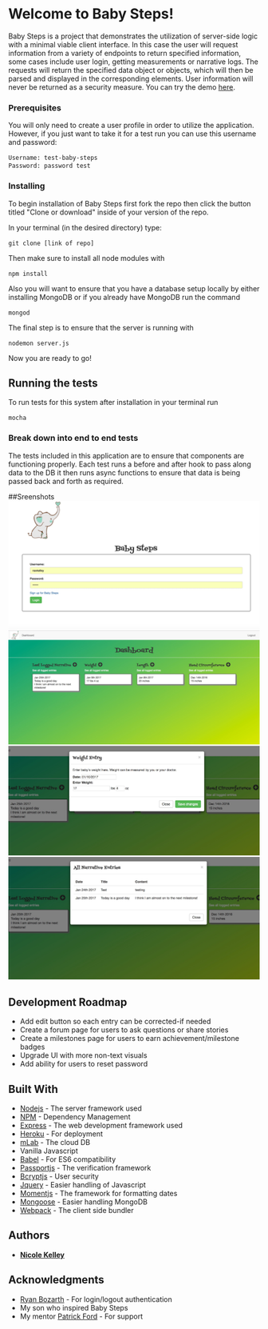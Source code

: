 # Welcome to Baby Steps! 

Baby Steps is a project that demonstrates the utilization of server-side logic with a minimal viable client interface. In this case the user will request information from a variety of endpoints to return specified information, some cases include user login, getting measurements or narrative logs. The requests will return the specified data object or objects, which will then be parsed and displayed in the corresponding elements. User information will never be returned as a security measure. You can try the demo [here](https://evening-hollows-59256.herokuapp.com/).

### Prerequisites

You will only need to create a user profile in order to utilize the application. However, if you just want to take it for a test run you can use this username and password: 

```
Username: test-baby-steps
Password: password test
```

### Installing

To begin installation of Baby Steps first fork the repo then click the button titled "Clone or download" inside of your version of the repo. 

In your terminal (in the desired directory) type: 
```
git clone [link of repo]
```
Then make sure to install all node modules with 
```
npm install
```
Also you will want to ensure that you have a database setup locally by either installing MongoDB or if you already have MongoDB run the command 
```
mongod
```
The final step is to ensure that the server is running with 
```
nodemon server.js
```
Now you are ready to go! 

## Running the tests

To run tests for this system after installation in your terminal run 
```
mocha
``` 

### Break down into end to end tests

The tests included in this application are to ensure that components are functioning properly. Each test runs a before and after hook to pass along data to the DB it then runs async functions to ensure that data is being passed back and forth as required.  

##Sreenshots
![screenshot](images/bslogin.jpg)
![screenshot](images/dashboard.jpg)
![screenshot](images/entryForm.jpg)
![screenshot](images/showAllModal.jpg)

## Development Roadmap

* Add edit button so each entry can be corrected-if needed
* Create a forum page for users to ask questions or share stories
* Create a milestones page for users to earn achievement/milestone badges
* Upgrade UI with more non-text visuals 
* Add ability for users to reset password

## Built With

* [Nodejs](https://nodejs.org/api/documentation.html) - The server framework used
* [NPM](https://docs.npmjs.com/) - Dependency Management
* [Express](https://expressjs.com/) - The web development framework used
* [Heroku](https://id.heroku.com/login) - For deployment 
* [mLab](http://docs.mlab.com/) - The cloud DB 
* Vanilla Javascript
* [Babel](https://babeljs.io/) - For ES6 compatibility 
* [Passportjs](http://passportjs.org/docs) - The verification framework
* [Bcryptjs](https://www.npmjs.com/package/bcryptjs) - User security
* [Jquery](http://api.jquery.com/) - Easier handling of Javascript
* [Momentjs](https://momentjs.com/docs/) - The framework for formatting dates
* [Mongoose](https://www.npmjs.com/package/mongoose) - Easier handling MongoDB
* [Webpack](http://webpack.github.io/docs/tutorials/getting-started/) - The client side bundler

## Authors

* **[Nicole Kelley](https://github.com/navkelley)** 

## Acknowledgments

* [Ryan Bozarth](https://github.com/ryanbozarth/login-app) - For login/logout authentication 
* My son who inspired Baby Steps 
* My mentor [Patrick Ford](https://github.com/patrickford) - For support 

